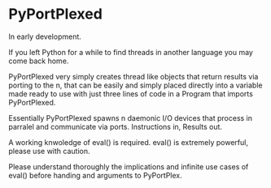 # PyPortPlexed

In early development.

If you left Python for a while to find threads in another language you may come
back home.

PyPortPlexed very simply creates thread like objects that return results via porting
to the n, that can be easily and simply placed directly into a variable made ready to
use with just three lines of code in a Program that imports PyPortPlexed.

Essentially PyPortPlexed spawns n daemonic I/O devices that process in parralel
and communicate via ports. Instructions in, Results out.

A working knwoledge of eval() is required. eval() is extremely powerful, please use
with caution.

Please understand thoroughly the implications and infinite use cases of eval()
before handing and arguments to PyPortPlex.
